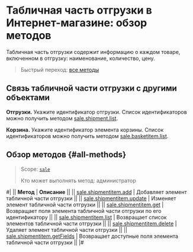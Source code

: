 # Табличная часть отгрузки в Интернет-магазине: обзор методов

Табличная часть отгрузки содержит информацию о каждом товаре, включенном в отгрузку: наименование, количество, цену.

> Быстрый переход: [все методы](#all-methods)

## Связь табличной части отгрузки с другими объектами

**Отгрузки.** Укажите идентификатор отгрузки. Список идентификаторов можно получить методом [sale.shipment.list](../shipment/sale-shipment-list.md).

**Корзина.** Укажите идентификатор элемента корзины. Список идентификаторов можно получить методом [sale.basketitem.list](../basket-item/sale-basket-item-list.md).

## Обзор методов {#all-methods}

> Scope: [`sale`](../../scopes/permissions.md)
>
> Кто может выполнять метод: администратор

#|
|| **Метод** | **Описание** ||
|| [sale.shipmentitem.add](./sale-shipment-item-add.md) | Добавляет элемент табличной части отгрузки ||
|| [sale.shipmentitem.update](./sale-shipment-item-update.md) | Изменяет элемент табличной части отгрузки ||
|| [sale.shipmentitem.get](./sale-shipment-item-get.md) | Возвращает поля элемента табличной части отгрузки по его идентификатору ||
|| [sale.shipmentitem.list](./sale-shipment-item-list.md) | Возвращает список элементов табличной части отгрузки ||
|| [sale.shipmentitem.delete](./sale-shipment-item-delete.md) | Удаляет элемент табличной части отгрузки ||
|| [sale.shipmentitem.getFields](./sale-shipment-item-get-fields.md) | Возвращает доступные поля элемента табличной части отгрузки ||
|#

